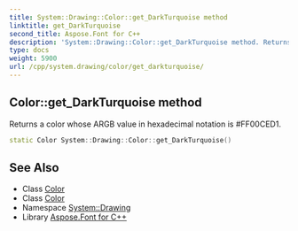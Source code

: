 ```yaml
---
title: System::Drawing::Color::get_DarkTurquoise method
linktitle: get_DarkTurquoise
second_title: Aspose.Font for C++
description: 'System::Drawing::Color::get_DarkTurquoise method. Returns a color whose ARGB value in hexadecimal notation is #FF00CED1 in C++.'
type: docs
weight: 5900
url: /cpp/system.drawing/color/get_darkturquoise/
---
```

## Color::get_DarkTurquoise method


Returns a color whose ARGB value in hexadecimal notation is #FF00CED1.

```cpp
static Color System::Drawing::Color::get_DarkTurquoise()
```

## See Also

* Class [Color](../)
* Class [Color](../)
* Namespace [System::Drawing](../../)
* Library [Aspose.Font for C++](../../../)
